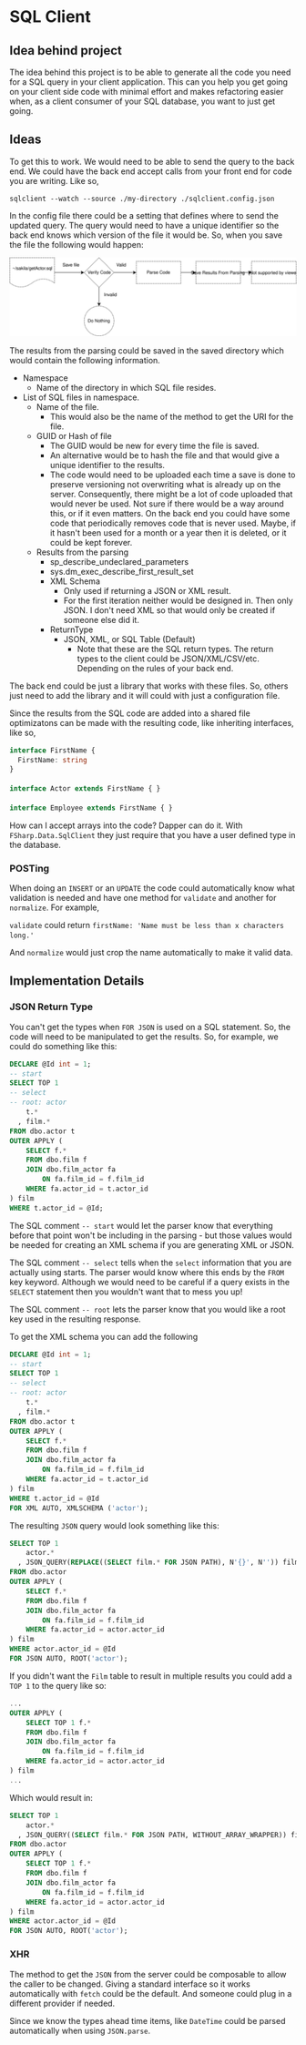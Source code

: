 # SQL Client

## Idea behind project

The idea behind this project is to be able to generate all the code you need
for a SQL query in your client application. This can you help you get going on
your client side code with minimal effort and makes refactoring easier when, as
a client consumer of your SQL database, you want to just get going.

## Ideas

To get this to work. We would need to be able to send the query to the back
end. We could have the back end accept calls from your front end for code you
are writing. Like so,

```cli
sqlclient --watch --source ./my-directory ./sqlclient.config.json
```

In the config file there could be a setting that defines where to send the
updated query. The query would need to have a unique identifier so the back end
knows which version of the file it would be. So, when you save the file the
following would happen:

![](./images/SQLClient-Flow.svg)

The results from the parsing could be saved in the saved directory which would
contain the following information.

- Namespace
    - Name of the directory in which SQL file resides.
- List of SQL files in namespace.
    - Name of the file.
      - This would also be the name of the method to get the URI for the file.
    - GUID or Hash of file
      - The GUID would be new for every time the file is saved.
      - An alternative would be to hash the file and that would give a unique
        identifier to the results.
      - The code would need to be uploaded each time a save is done to preserve
        versioning not overwriting what is already up on the server.
        Consequently, there might be a lot of code uploaded that would never be
        used. Not sure if there would be a way around this, or if it even
        matters. On the back end you could have some code that periodically
        removes code that is never used. Maybe, if it hasn't been used for a
        month or a year then it is deleted, or it could be kept forever.
    - Results from the parsing
      - sp_describe_undeclared_parameters
      - sys.dm_exec_describe_first_result_set
      - XML Schema
        - Only used if returning a JSON or XML result.
        - For the first iteration neither would be designed in. Then only JSON.
          I don't need XML so that would only be created if someone else did it.
      - ReturnType
        - JSON, XML, or SQL Table (Default)
          - Note that these are the SQL return types. The return types to the
            client could be JSON/XML/CSV/etc. Depending on the rules of your
            back end.

The back end could be just a library that works with these files. So, others
just need to add the library and it will could with just a configuration file.

Since the results from the SQL code are added into a shared file optimizatons
can be made with the resulting code, like inheriting interfaces, like so,

```typescript
interface FirstName {
  FirstName: string
}

interface Actor extends FirstName { }

interface Employee extends FirstName { }
```

How can I accept arrays into the code? Dapper can do it. With
`FSharp.Data.SqlClient` they just require that you have a user defined type in
the database.

### POSTing

When doing an `INSERT` or an `UPDATE` the code could automatically know what
validation is needed and have one method for `validate` and another for
`normalize`. For example,

`validate` could return `firstName: 'Name must be less than x characters
long.'`

And `normalize` would just crop the name automatically to make it valid data.

## Implementation Details

### JSON Return Type

You can't get the types when `FOR JSON` is used on a SQL statement. So, the
code will need to be manipulated to get the results. So, for example, we could
do something like this:

```sql
DECLARE @Id int = 1;
-- start
SELECT TOP 1
-- select
-- root: actor
    t.*
  , film.*
FROM dbo.actor t
OUTER APPLY (
    SELECT f.*
    FROM dbo.film f
    JOIN dbo.film_actor fa
        ON fa.film_id = f.film_id
    WHERE fa.actor_id = t.actor_id
) film
WHERE t.actor_id = @Id;
```

The SQL comment `-- start` would let the parser know that everything before
that point won't be including in the parsing - but those values would be
needed for creating an XML schema if you are generating XML or JSON.

The SQL comment `-- select` tells when the `select` information that you are
actually using starts. The parser would know where this ends by the `FROM` key
keyword. Although we would need to be careful if a query exists in the `SELECT`
statement then you wouldn't want that to mess you up!

The SQL comment `-- root` lets the parser know that you would like a root key
used in the resulting response.

To get the XML schema you can add the following 

```sql
DECLARE @Id int = 1;
-- start
SELECT TOP 1
-- select
-- root: actor
    t.*
  , film.*
FROM dbo.actor t
OUTER APPLY (
    SELECT f.*
    FROM dbo.film f
    JOIN dbo.film_actor fa
        ON fa.film_id = f.film_id
    WHERE fa.actor_id = t.actor_id
) film
WHERE t.actor_id = @Id
FOR XML AUTO, XMLSCHEMA ('actor');
```

The resulting `JSON` query would look something like this:

```sql
SELECT TOP 1
    actor.*
  , JSON_QUERY(REPLACE((SELECT film.* FOR JSON PATH), N'{}', N'')) film
FROM dbo.actor
OUTER APPLY (
    SELECT f.*
    FROM dbo.film f
    JOIN dbo.film_actor fa
        ON fa.film_id = f.film_id
    WHERE fa.actor_id = actor.actor_id
) film
WHERE actor.actor_id = @Id
FOR JSON AUTO, ROOT('actor');
```

If you didn't want the `Film` table to result in multiple results you could add
a `TOP 1` to the query like so:

```sql
...
OUTER APPLY (
    SELECT TOP 1 f.*
    FROM dbo.film f
    JOIN dbo.film_actor fa
        ON fa.film_id = f.film_id
    WHERE fa.actor_id = actor.actor_id
) film
...
```

Which would result in:

```sql  
SELECT TOP 1
    actor.*
  , JSON_QUERY((SELECT film.* FOR JSON PATH, WITHOUT_ARRAY_WRAPPER)) film
FROM dbo.actor
OUTER APPLY (
    SELECT TOP 1 f.*
    FROM dbo.film f
    JOIN dbo.film_actor fa
        ON fa.film_id = f.film_id
    WHERE fa.actor_id = actor.actor_id
) film
WHERE actor.actor_id = @Id
FOR JSON AUTO, ROOT('actor');
```

### XHR

The method to get the `JSON` from the server could be composable to allow the
caller to be changed. Giving a standard interface so it works automatically
with `fetch` could be the default. And someone could plug in a different
provider if needed.

Since we know the types ahead time items, like `DateTime` could be parsed
automatically when using `JSON.parse`.

